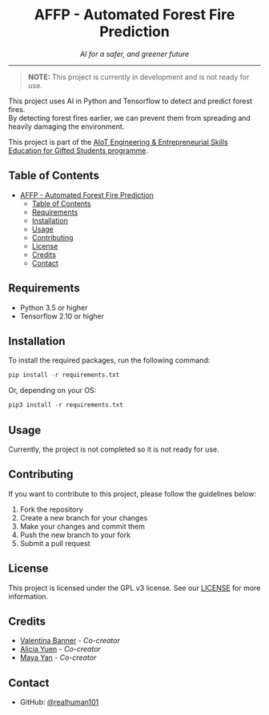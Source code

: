 # <div align="center">AFFP - Automated Forest Fire Prediction</div>
<div align="center"><i>AI for a safer, and greener future</i></div>

***

> **NOTE:** This project is currently in development and is not ready for use.

This project uses AI in Python and Tensorflow to detect and predict forest fires.  
By detecting forest fires earlier, we can prevent them from spreading and heavily damaging the environment.

This project is part of the [AIoT Engineering & Entrepreneurial Skills Education for Gifted Students programme](https://cityueegef.github.io/about/).

## Table of Contents

- [AFFP - Automated Forest Fire Prediction](#affp---automated-forest-fire-prediction)
  - [Table of Contents](#table-of-contents)
  - [Requirements](#requirements)
  - [Installation](#installation)
  - [Usage](#usage)
  - [Contributing](#contributing)
  - [License](#license)
  - [Credits](#credits)
  - [Contact](#contact)

## Requirements

- Python 3.5 or higher
- Tensorflow 2.10 or higher

## Installation

To install the required packages, run the following command:

```py
pip install -r requirements.txt
```

Or, depending on your OS:

```py
pip3 install -r requirements.txt
```

## Usage

Currently, the project is not completed so it is not ready for use.

## Contributing

If you want to contribute to this project, please follow the guidelines below:

1. Fork the repository
2. Create a new branch for your changes
3. Make your changes and commit them
4. Push the new branch to your fork
5. Submit a pull request

## License

This project is licensed under the GPL v3 license. See our [LICENSE](LICENSE) for more information.

## Credits

- [Valentina Banner](https://github.com/realhuman101) - *Co-creator*
- [Alicia Yuen](https://github.com/Alicia1234567891) - *Co-creator*
- [Maya Yan](https://github.com/mayahkg) - *Co-creator*

## Contact

- GitHub: [@realhuman101](https://github.com/realhuman101)
